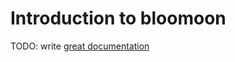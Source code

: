 # Introduction to bloomoon

TODO: write [great documentation](http://jacobian.org/writing/great-documentation/what-to-write/)
